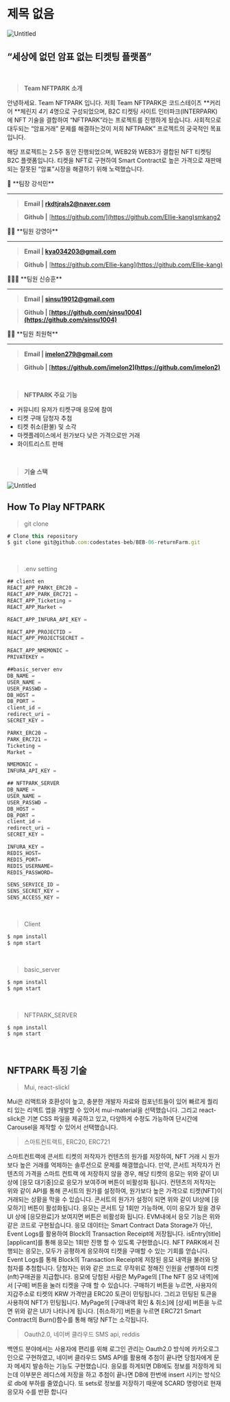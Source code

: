 # 제목 없음

![Untitled](%E1%84%8C%E1%85%A6%E1%84%86%E1%85%A9%E1%86%A8%20%E1%84%8B%E1%85%A5%E1%86%B9%E1%84%8B%E1%85%B3%E1%86%B7%200a53a0da935c46aa8e2c89d27806c95f/Untitled.png)

## **“세상에 없던 암표 없는 티켓팅 플랫폼”**
<br/>

> **Team NFTPARK 소개**
> 

안녕하세요. Team NFTPARK 입니다. 저희 Team NFTPARK은 코드스테이츠 **커리어 **체린지 *4*기 4명으로 구성되었으며, B2C 티켓팅 사이트 인터파크(INTERPARK)에 NFT 기술을 결합하여 “NFTPARK”라는 프로젝트를 진행하게 됬습니다. 사회적으로 대두되는 “암표거래” 문제를 해결하는것이 저희 NFTPARK” 프로젝트의 궁국적인 목표입니다.

해당 프로젝트는 2.5주 동안 진행되었으며, WEB2와 WEB3가 결합된 NFT 티켓팅 B2C 플랫폼입니다. 티켓을 NFT로 구현하여 Smart Contract로 높은 가격으로 재판매되는 잘못된 “암표”시장을 해결하기 위해 노력했습니다.

<aside>
🤴 **팀장 강석민**

---

> **Email | rkdtjrals2@naver.com**
> 

> **Github |**  [https://github.com/](https://github.com/Ellie-kang)smkang2
> 
</aside>

<aside>
👩🏻 **팀원 강영아**

---

> **Email | kya034203@gmail.com**
> 

> **Github |** [https://github.com/Ellie-kang](https://github.com/Ellie-kang)
> 

</aside>

<aside>
🧑🏻‍🦱 **팀원 신승훈**

---

> **Email | sinsu19012@gmail.com**
> 

> **Github | [https://github.com/sinsu1004](https://github.com/sinsu1004)**
> 
</aside>

<aside>
👦🏻 **팀원 최원혁**

---

> **Email | imelon279@gmail.com**
> 

> **Github | [https://github.com/imelon2](https://github.com/imelon2)**
> 
</aside>
<br/>

> **NFTPARK 주요 기능**
> 
- 커뮤니티 유저가 티켓구매 응모에 참여
- 티켓 구매 담청자 추첨
- 티켓 취소(환불) 및 소각
- 마켓플레이스에서 원가보다 낮은 가격으로만 거래
- 화이트리스트 판매
<br/>

> **기술 스택**
> 

![Untitled](%E1%84%8C%E1%85%A6%E1%84%86%E1%85%A9%E1%86%A8%20%E1%84%8B%E1%85%A5%E1%86%B9%E1%84%8B%E1%85%B3%E1%86%B7%200a53a0da935c46aa8e2c89d27806c95f/Untitled%201.png)
<br/>

## How To Play  **NFTPARK**

> git clone
> 

```jsx
# Clone this repository
$ git clone git@github.com:codestates-beb/BEB-06-returnFarm.git
```
<br/>

> .env setting
> 

```jsx
## client en
REACT_APP_PARKt_ERC20 = 
REACT_APP_PARK_ERC721 = 
REACT_APP_Ticketing = 
REACT_APP_Market = 

REACT_APP_INFURA_API_KEY = 

REACT_APP_PROJECTID = 
REACT_APP_PROJECTSECRET = 

REACT_APP_NMEMONIC = 
PRIVATEKEY = 

##basic_server env
DB_NAME = 
USER_NAME = 
USER_PASSWD = 
DB_HOST = 
DB_PORT = 
client_id = 
redirect_uri = 
SECRET_KEY = 

PARKt_ERC20 = 
PARK_ERC721 = 
Ticketing = 
Market = 

NMEMONIC = 
INFURA_API_KEY = 

## NFTPARK_SERVER
DB_NAME = 
USER_NAME = 
USER_PASSWD = 
DB_HOST = 
DB_PORT = 
client_id = 
redirect_uri = 
SECRET_KEY = 

INFURA_KEY = 
REDIS_HOST=
REDIS_PORT=
REDIS_USERNAME=
REDIS_PASSWORD=

SENS_SERVICE_ID = 
SENS_SECRET_KEY = 
SENS_ACCESS_KEY = 
```
<br/>

> Client
> 

```jsx
$ npm install 
$ npm start
```
<br/>

> basic_server
> 

```jsx
$ npm install 
$ npm start
```
<br/>

> NFTPARK_SERVER
> 

```jsx
$ npm install 
$ npm start
```
<br/>

## NFTPARK 특징 기술

> Mui, react-slickl
> 

  Mui은 리액트와 호환성이 높고, 충분한 개발자 자료와 컴포넌트들이 있어 빠르게 퀄리티 있는 리액트 앱을 개발할 수 있어서 mui-material을 선택했습니다. 그리고 react-slick은 기본 CSS 파일을 제공하고 있고, 다양하게 수정도 가능하여 단시간에 Carousel을 제작할 수 있어서 선택했습니다.
  <br/>

> 스마트컨트랙트, ERC20, ERC721
> 

  스마트컨트랙에 콘서트 티켓의 저작자가 컨텐츠의 원가를 저장하여, NFT 거래 시 원가보다 높은 거래를 억제하는 솔루션으로 문제를 해결했습니다. 만약, 콘서트 저작자가 컨텐츠의 가격을 스마트 컨트랙 에 저장하지 않을 경우, 해당 티켓의 응모는 위와 같이 UI 상에 [응모 대기중]으로 응모가 보여주며 버튼이 비활성화 됩니다. 컨텐츠의 저작자는 위와 같이 API를 통해 콘서트의 원가를 설정하여, 원가보다 높은 가격으로 티켓(NFT)이 거래되는 상황을 막을 수 있습니다. 콘서트의 원가가 설정이 되면 위와 같이 UI상에 [응모하기] 버튼이 활성화됩니다.
  응모는 콘서트 당 1회만 가능하며, 이미 응모가 됬을 경우 UI 상에 [응모완료]가 보여지면 버튼은 비활성화 됩니다. EVM내에서 응모 기능은 위와 같은 코드로 구현됬습니다. 응모 데이터는 Smart Contract Data Storage가 아닌, Event Logs를 활용하여 Block의 Transaction Receipt에 저장됩니다.
  isEntry[title][applicant]를 통해 응모는 1회만 진행 할 수 있도록 구현했습니다. NFT PARK에서 진행되는 응모는, 모두가 공평하게 응모하여 티켓을 구매할 수 있는 기회를 얻습니다. Event Logs를 통해 Block의 Transaction Receipt에 저장된 응모 내역을 불러와 당첨자를 추첨합니다. 당첨자는 위와 같은 코드로 무작위로 정해진 인원을 선별하여 티켓(nft)구매권을 지급합니다. 응모에 당첨된 사람은 MyPage의 [The NFT 응모 내역]에서 [구매] 버튼을 눌러 티켓을 구매 할 수 있습니다. 구매하기 버튼을 누르면, 사용자의 지갑주소로 티켓의 KRW 가격만큼 ERC20 토큰이 민팅됩니다. 그리고 민팅된 토큰을 사용하여 NFT가 민팅됩니다. MyPage의 [구매내역 확인 & 취소]에 [상세] 버튼을 누르면 위와 같은 UI가 나타나게 됩니다. [취소하기] 버튼을 누르면 ERC721 Smart Contract의 Burn()함수를 통해 해당 NFT는 소각됩니다.
  <br/>

> Oauth2.0, 네이버 클라우드 SMS api, reddis
> 

  백엔드 분야에서는 사용자에 편리를 위해 로그인 관리는 Oauth2.0 방식에 카카오로그인으로 구현하였고, 네이버 클라우드 SMS API를 활용해 추첨이 끝나면 당첨자에게 문자 메세지 발송하는 기능도 구현했습니다. 응모를 하게되면 DB에도 정보를 저장하게 되는데 이부분은 레디스에 저장을 하고 추첨이 끝나면 DB에 한번에 insert 시키는 방식으로 db에 부하를 줄였습니다. 또 sets로 정보를 저장하기 때문에 SCARD 명령어로 현재 응모자 수를 반환 합니다
